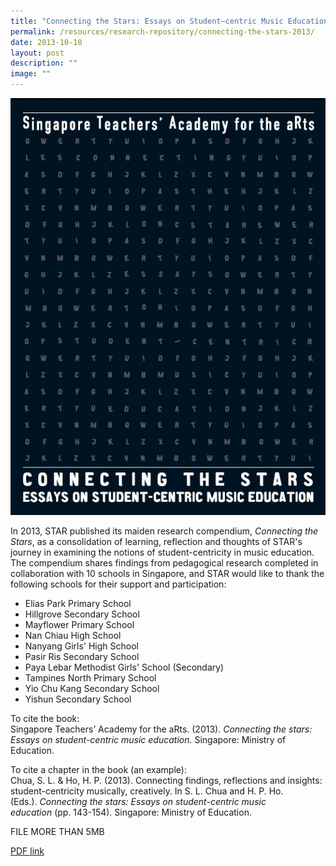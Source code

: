 ```yaml
---
title: "Connecting the Stars: Essays on Student–centric Music Education"
permalink: /resources/research-repository/connecting-the-stars-2013/
date: 2013-10-10
layout: post
description: ""
image: ""
---
```

<img src="/images/090f11768u5731.jpg" 
         style="width:600px"
	/>

In 2013, STAR published its maiden research compendium, _Connecting the Stars_, as a consolidation of learning, reflection and thoughts of STAR's journey in examining the notions of student-centricity in music education. The compendium shares findings from pedagogical research completed in collaboration with 10 schools in Singapore, and STAR would like to thank the following schools for their support and participation:

*   Elias Park Primary School
*   Hillgrove Secondary School
*   Mayflower Primary School
*   Nan Chiau High School
*   Nanyang Girls' High School
*   Pasir Ris Secondary School
*   Paya Lebar Methodist Girls' School (Secondary)
*   Tampines North Primary School
*   Yio Chu Kang Secondary School
*   Yishun Secondary School

To cite the book:   
Singapore Teachers’ Academy for the aRts. (2013). _Connecting the stars: Essays on student-centric music education._ Singapore: Ministry of Education.   
  
To cite a chapter in the book (an example):   
Chua, S. L. & Ho, H. P. (2013). Connecting findings, reflections and insights: student-centricity musically, creatively. In S. L. Chua and H. P. Ho. (Eds.). _Connecting the stars: Essays on student-centric music education_ (pp. 143-154). Singapore: Ministry of Education.

FILE MORE THAN 5MB


[PDF link](https://academyofsingaporeteachers.moe.edu.sg/docs/librariesprovider4/research-publication/connecting-the-stars.pdf?sfvrsn=e0a86808_2)